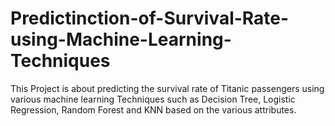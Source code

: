 # Predictinction-of-Survival-Rate-using-Machine-Learning-Techniques
This Project is about predicting the survival rate of Titanic passengers using various machine learning Techniques such as Decision Tree, Logistic Regression, Random Forest and KNN based on the various attributes.
